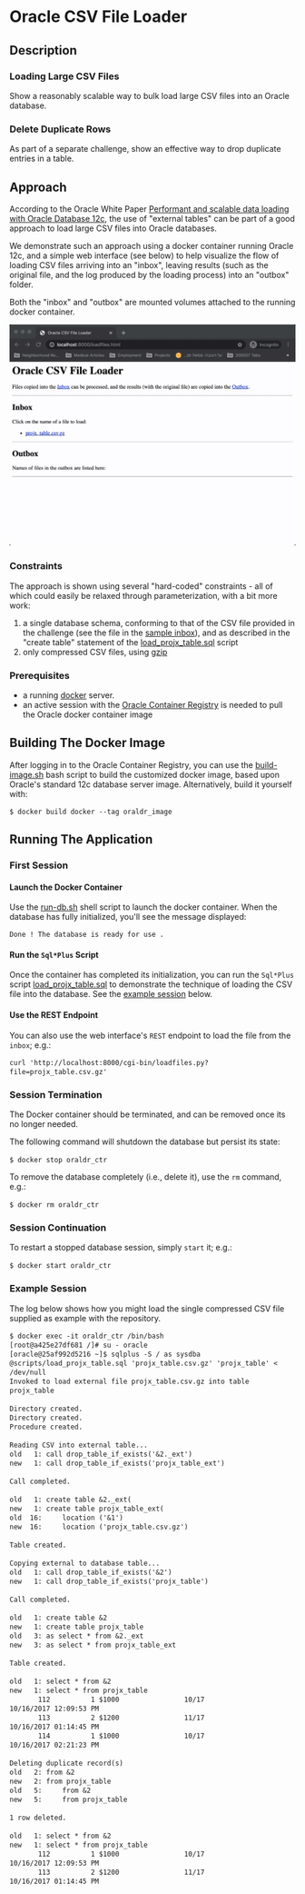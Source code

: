 # Oracle CSV File Loader

## Description

### Loading Large CSV Files

Show a reasonably scalable way to bulk load large CSV files
into an Oracle database.

### Delete Duplicate Rows
 
As part of a separate challenge, show an effective way
to drop duplicate entries in a table.
 
## Approach

According to the Oracle White Paper 
[Performant and scalable data loading with Oracle Database 12c](https://www.oracle.com/technetwork/database/bi-datawarehousing/twp-data-loading-oracle-db-12c-2189777.pdf),
the use of "external tables" can be part of a good approach to load large CSV files into Oracle databases.
 
We demonstrate such an approach using a docker container running Oracle 12c, and a simple web interface
(see below) to help visualize the flow of loading CSV files arriving into an "inbox", leaving results
(such as the original file, and the log produced by the loading process) into an "outbox" folder.

Both the "inbox" and "outbox" are mounted volumes attached to the running docker container.

![Web Interface](docs/201207-oraldr-web.gif)

### Constraints

The approach is shown using several "hard-coded" constraints - all of which
could easily be relaxed through parameterization, with a bit more work:

1. a single database schema, conforming to that of the CSV file provided
    in the challenge (see the file in the [sample inbox](vol/README.md)),
    and as described in the "create table" statement of the
    [load_projx_table.sql](src/scripts/load_projx_table.sql) script
1. only compressed CSV files, using [gzip](https://www.gzip.org/)  

### Prerequisites

- a running [docker](https://www.docker.com/products/container-runtime) server.
- an active session with the 
[Oracle Container Registry](https://container-registry.oracle.com/)
is needed to pull the Oracle docker container image

## Building The Docker Image

After logging in to the Oracle Container Registry, you can use the
[build-image.sh](src/build-image.sh) bash script to build the customized
docker image, based upon Oracle's standard 12c database server image.
Alternatively, build it yourself with:

```
$ docker build docker --tag oraldr_image
```

## Running The Application

### First Session

#### Launch the Docker Container

Use the [run-db.sh](bin/run-db.sh) shell script to launch the docker container.
When the database has fully initialized, you'll see the message displayed:

```
Done ! The database is ready for use .
``` 

#### Run the `Sql*Plus` Script

Once the container has completed its initialization, you can run the `Sql*Plus`
script [load_projx_table.sql](src/scripts/load_projx_table.sql) to demonstrate the
technique of loading the CSV file into the database.  See the [example session](#example-session)
below.

#### Use the REST Endpoint

You can also use the web interface's `REST` endpoint to load the file
from the `inbox`; e.g.:

```
curl 'http://localhost:8000/cgi-bin/loadfiles.py?file=projx_table.csv.gz'
```

### Session Termination

The Docker container should be terminated, and can be removed once its no longer needed.

The following command will shutdown the database but persist its state:

`$ docker stop oraldr_ctr`

To remove the database completely (i.e., delete it), use the `rm` command, e.g.:

`$ docker rm oraldr_ctr`

### Session Continuation

To restart a stopped database session, simply `start` it; e.g.:

`$ docker start oraldr_ctr`

### Example Session

The log below shows how you might load the single compressed CSV file
supplied as example with the repository.

```
$ docker exec -it oraldr_ctr /bin/bash
[root@a425e27df681 /]# su - oracle
[oracle@25af992d5216 ~]$ sqlplus -S / as sysdba @scripts/load_projx_table.sql 'projx_table.csv.gz' 'projx_table' < /dev/null
Invoked to load external file projx_table.csv.gz into table projx_table

Directory created.
Directory created.
Procedure created.

Reading CSV into external table...
old   1: call drop_table_if_exists('&2._ext')
new   1: call drop_table_if_exists('projx_table_ext')

Call completed.

old   1: create table &2._ext(
new   1: create table projx_table_ext(
old  16:     location ('&1')
new  16:     location ('projx_table.csv.gz')

Table created.

Copying external to database table...
old   1: call drop_table_if_exists('&2')
new   1: call drop_table_if_exists('projx_table')

Call completed.

old   1: create table &2
new   1: create table projx_table
old   3: as select * from &2._ext
new   3: as select * from projx_table_ext

Table created.

old   1: select * from &2
new   1: select * from projx_table
       112          1 $1000                10/17                10/16/2017 12:09:53 PM
       113          2 $1200                11/17                10/16/2017 01:14:45 PM
       114          1 $1000                10/17                10/16/2017 02:21:23 PM

Deleting duplicate record(s)
old   2: from &2
new   2: from projx_table
old   5:     from &2
new   5:     from projx_table

1 row deleted.

old   1: select * from &2
new   1: select * from projx_table
       112          1 $1000                10/17                10/16/2017 12:09:53 PM
       113          2 $1200                11/17                10/16/2017 01:14:45 PM

```
